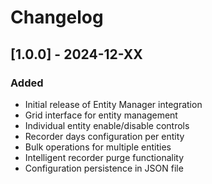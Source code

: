 # Changelog

## [1.0.0] - 2024-12-XX

### Added
- Initial release of Entity Manager integration
- Grid interface for entity management
- Individual entity enable/disable controls
- Recorder days configuration per entity
- Bulk operations for multiple entities
- Intelligent recorder purge functionality
- Configuration persistence in JSON file
